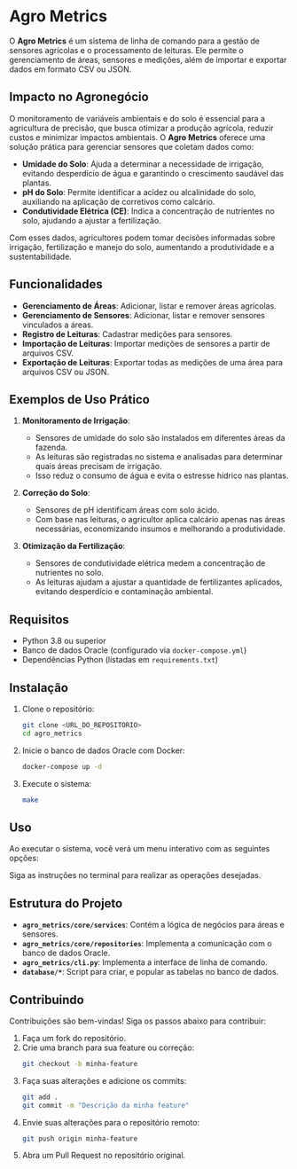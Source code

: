 # Agro Metrics

O **Agro Metrics** é um sistema de linha de comando para a gestão de sensores agrícolas e o processamento de leituras. Ele permite o gerenciamento de áreas, sensores e medições, além de importar e exportar dados em formato CSV ou JSON.

## Impacto no Agronegócio

O monitoramento de variáveis ambientais e do solo é essencial para a agricultura de precisão, que busca otimizar a produção agrícola, reduzir custos e minimizar impactos ambientais. O **Agro Metrics** oferece uma solução prática para gerenciar sensores que coletam dados como:

- **Umidade do Solo**: Ajuda a determinar a necessidade de irrigação, evitando desperdício de água e garantindo o crescimento saudável das plantas.
- **pH do Solo**: Permite identificar a acidez ou alcalinidade do solo, auxiliando na aplicação de corretivos como calcário.
- **Condutividade Elétrica (CE)**: Indica a concentração de nutrientes no solo, ajudando a ajustar a fertilização.

Com esses dados, agricultores podem tomar decisões informadas sobre irrigação, fertilização e manejo do solo, aumentando a produtividade e a sustentabilidade.

## Funcionalidades

- **Gerenciamento de Áreas**: Adicionar, listar e remover áreas agrícolas.
- **Gerenciamento de Sensores**: Adicionar, listar e remover sensores vinculados a áreas.
- **Registro de Leituras**: Cadastrar medições para sensores.
- **Importação de Leituras**: Importar medições de sensores a partir de arquivos CSV.
- **Exportação de Leituras**: Exportar todas as medições de uma área para arquivos CSV ou JSON.

## Exemplos de Uso Prático

1. **Monitoramento de Irrigação**:
   - Sensores de umidade do solo são instalados em diferentes áreas da fazenda.
   - As leituras são registradas no sistema e analisadas para determinar quais áreas precisam de irrigação.
   - Isso reduz o consumo de água e evita o estresse hídrico nas plantas.

2. **Correção do Solo**:
   - Sensores de pH identificam áreas com solo ácido.
   - Com base nas leituras, o agricultor aplica calcário apenas nas áreas necessárias, economizando insumos e melhorando a produtividade.

3. **Otimização da Fertilização**:
   - Sensores de condutividade elétrica medem a concentração de nutrientes no solo.
   - As leituras ajudam a ajustar a quantidade de fertilizantes aplicados, evitando desperdício e contaminação ambiental.

## Requisitos

- Python 3.8 ou superior
- Banco de dados Oracle (configurado via `docker-compose.yml`)
- Dependências Python (listadas em `requirements.txt`)

## Instalação

1. Clone o repositório:
   ```bash
   git clone <URL_DO_REPOSITORIO>
   cd agro_metrics
   ```

2. Inicie o banco de dados Oracle com Docker:
   ```bash
   docker-compose up -d
   ```

3. Execute o sistema:
   ```bash
   make
   ```

## Uso

Ao executar o sistema, você verá um menu interativo com as seguintes opções:

Siga as instruções no terminal para realizar as operações desejadas.

## Estrutura do Projeto

- **`agro_metrics/core/services`**: Contém a lógica de negócios para áreas e sensores.
- **`agro_metrics/core/repositories`**: Implementa a comunicação com o banco de dados Oracle.
- **`agro_metrics/cli.py`**: Implementa a interface de linha de comando.
- **`database/*`**: Script para criar, e popular as tabelas no banco de dados.

## Contribuindo

Contribuições são bem-vindas! Siga os passos abaixo para contribuir:

1. Faça um fork do repositório.
2. Crie uma branch para sua feature ou correção:
   ```bash
   git checkout -b minha-feature
   ```
3. Faça suas alterações e adicione os commits:
   ```bash
   git add .
   git commit -m "Descrição da minha feature"
   ```
4. Envie suas alterações para o repositório remoto:
   ```bash
   git push origin minha-feature
   ```
5. Abra um Pull Request no repositório original.